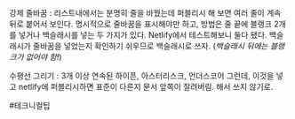 강제 줄바꿈 : 리스트내에서는 분명히 줄을 바꿨는데 퍼블리시 해 보면 여러 줄이 계속 뒤로 붙어서 보인다.  명시적으로 줄바꿈을 표시해야만 하고,  방법은 줄 끝에 블랭크 2개를 넣거나 백슬래시를 넣는 두 가지가 있다. 
Netlify에서 테스트해보니 둘다 됐다.  백슬래시가 줄바꿈을 넣었는지 확인하기 쉬우므로 백슬래시로 쓰자.  (*백슬래시 뒤에는 블랭크가 없어야 함!*)

수평선 그리기 :  3개 이상 연속된 하이픈, 아스터리스크, 언더스코어
그런데, 이것을 넣고 netlify에 퍼블리시하면 표준이 다른지 문서 앞쪽이 잘려버림.  해서 쓰지 않기로.



#테크니컬팁